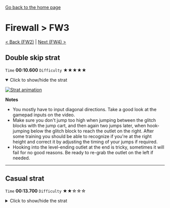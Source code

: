 [Go back to the home page](https://github.com/Doublevil/scbspeedrun)

# Firewall > FW3

[< Back (FW2)](https://github.com/Doublevil/scbspeedrun/blob/main/levels/FW/FW2.md) | [Next (FW4) >](https://github.com/Doublevil/scbspeedrun/blob/main/levels/FW/FW4.md)

## Double skip strat

`Time` **00:10.600** `Difficulty` ★★★★★
<details open>
  <summary>Click to show/hide the strat</summary>

  [![Strat animation](https://github.com/Doublevil/scbspeedrun/blob/main/media/levels/FW/FW3_DoubleSkip.webp)](https://github.com/Doublevil/scbspeedrun/blob/main/media/levels/FW/FW3_DoubleSkip.mp4)

  **Notes**
  - You mostly have to input diagonal directions. Take a good look at the gamepad inputs on the video.
  - Make sure you don't jump too high when jumping between the glitch blocks with the jump cart, and then again two jumps later, when hook-jumping below the glitch block to reach the outlet on the right. After some training you should be able to recognize if you're at the right height and correct it by adjusting the timing of your jumps if required.
  - Hooking into the level-ending outlet at the end is tricky, sometimes it will fail for no good reasons. Be ready to re-grab the outlet on the left if needed.
</details>

---
## Casual strat

`Time` **00:13.700** `Difficulty` ★★☆☆☆
<details>
  <summary>Click to show/hide the strat</summary>

  [![Strat animation](https://github.com/Doublevil/scbspeedrun/blob/main/media/levels/FW/FW3_CasualStrat.webp)](https://github.com/Doublevil/scbspeedrun/blob/main/media/levels/FW/FW3_CasualStrat.mp4)
</details>
